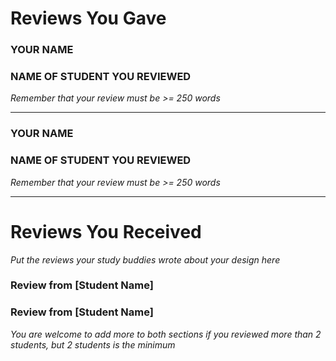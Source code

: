 # Reviews You Gave

### YOUR NAME
### NAME OF STUDENT YOU REVIEWED

*Remember that your review must be >= 250 words*

------------------------------------------------------------

### YOUR NAME
### NAME OF STUDENT YOU REVIEWED

*Remember that your review must be >= 250 words*

------------------------------------------------------------

# Reviews You Received

*Put the reviews your study buddies wrote about your design here*

### Review from [Student Name]

### Review from [Student Name]

*You are welcome to add more to both sections if you reviewed more than 2 students, but 2 students is the minimum*
